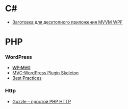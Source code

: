 # C# 
* [Заготовка для десктопного приложения MVVM WPF](https://github.com/WyomingCPA/SkeletonMVVMApp) 

# PHP
### WordPress
* <del>[WP MVC](https://github.com/tombenner/wp-mvc)</del>
* [MVC-WordPress Plugin Skeleton](https://github.com/iandunn/WordPress-Plugin-Skeleton)
* [Best Practices](https://developer.wordpress.org/plugins/the-basics/best-practices/)

### Http
* [Guzzle – простой PHP HTTP](https://github.com/guzzle/guzzle)
